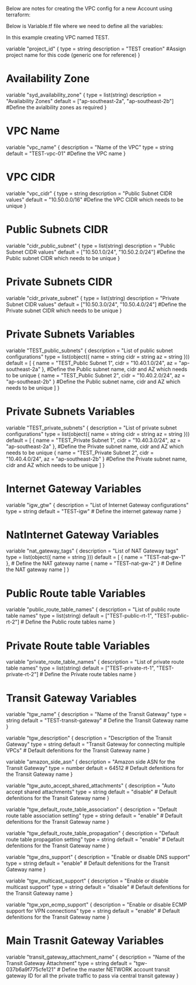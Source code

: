 Below are notes for creating the VPC config for a new Account using terraform:

Below is Variable.tf file where we need to define all the variables:

In this example creating VPC named TEST.


variable "project_id" {
  type        = string
  description = "TEST creation"                       #Assign project name for this code (generic one for reference)
}
# Availability Zone

variable "syd_availability_zone" {
 type        = list(string)
 description = "Availability Zones"
 default     = ["ap-southeast-2a", "ap-southeast-2b"]    #Define the avialbility zones as required
}
# VPC Name
variable "vpc_name" {
  description = "Name of the VPC"
  type        = string
  default     = "TEST-vpc-01"                         #Define the VPC name
}
# VPC CIDR
variable "vpc_cidr" {
  type        = string
  description = "Public Subnet CIDR values"
  default     = "10.50.0.0/16"                          #Define the VPC CIDR which needs to be unique
}
# Public Subnets CIDR
variable "cidr_public_subnet" {
  type        = list(string)
  description = "Public Subnet CIDR values"
  default     = ["10.50.1.0/24", "10.50.2.0/24"]          #Define the Public subnet CIDR which needs to be unique
}
# Private Subnets CIDR
variable "cidr_private_subnet" {
  type        = list(string)
  description = "Private Subnet CIDR values"
  default     = ["10.50.3.0/24", "10.50.4.0/24"]        #Define the Private subnet CIDR which needs to be unique
}

# Private Subnets Variables
variable "TEST_public_subnets" {
  description = "List of public subnet configurations"
  type = list(object({
     name = string
    cidr = string
    az   = string
  }))
  default = [
    { name = "TEST_Public Subnet 1", cidr = "10.40.1.0/24", az = "ap-southeast-2a" },    #Define the Public subnet name, cidr and AZ which needs to be unique
    { name = "TEST_Public Subnet 2", cidr = "10.40.2.0/24", az = "ap-southeast-2b" }      #Define the Public subnet name, cidr and AZ which needs to be unique
  ]
}
# Private Subnets Variables
 variable "TEST_private_subnets" {
  description = "List of private subnet configurations"
  type = list(object({
    name = string
    cidr = string
    az   = string
  }))
  default = [
    { name = "TEST_Private Subnet 1", cidr = "10.40.3.0/24", az = "ap-southeast-2a" },         #Define the Private subnet name, cidr and AZ which needs to be unique
    { name = "TEST_Private Subnet 2", cidr = "10.40.4.0/24", az = "ap-southeast-2b" }           #Define the Private subnet name, cidr and AZ which needs to be unique
  ]
}


# Internet Gateway Variables
 variable "igw_gtw" {
  description = "List of Internet Gateway configurations"
  type        = string
  default     = "TEST-igw"                                      # Define the internet gateway name
 }

# NatInternet Gateway Variables
 variable "nat_gateway_tags" {
  description = "List of NAT Gateway tags"
  type        = list(object({
    name = string
  }))
  default = [
    { name = "TEST-nat-gw-1" },                     # Define the NAT gateway name
    { name = "TEST-nat-gw-2" }                      # Define the NAT gateway name
  ]
}

# Public Route table Variables

variable "public_route_table_names" {
  description = "List of public route table names"
  type        = list(string)
  default     = ["TEST-public-rt-1", "TEST-public-rt-2"]            # Define the Public route tables name
}
# Private Route table Variables

variable "private_route_table_names" {
  description = "List of private route table names"
  type        = list(string)
  default     = ["TEST-private-rt-1", "TEST-private-rt-2"]               # Define the Private route tables name
}


# Transit Gateway Variables

variable "tgw_name" {
  description = "Name of the Transit Gateway"
  type        = string
  default     = "TEST-transit-gateway"                            # Define the Transit Gateway name
}

variable "tgw_description" {
  description = "Description of the Transit Gateway"
  type        = string
  default     = "Transit Gateway for connecting multiple VPCs"       # Default defenitions for the Transit Gateway name
}

variable "amazon_side_asn" {
  description = "Amazon side ASN for the Transit Gateway"
  type        = number
  default     = 64512                                                 # Default defenitions for the Transit Gateway name
}

variable "tgw_auto_accept_shared_attachments" {
  description = "Auto accept shared attachments"
  type        = string
  default     = "disable"                                        # Default defenitions for the Transit Gateway name
}

variable "tgw_default_route_table_association" {
  description = "Default route table association setting"
  type        = string
  default     = "enable"                                          # Default defenitions for the Transit Gateway name
}

variable "tgw_default_route_table_propagation" {
  description = "Default route table propagation setting"
  type        = string
  default     = "enable"                                               # Default defenitions for the Transit Gateway name
}

variable "tgw_dns_support" {
  description = "Enable or disable DNS support"
  type        = string
  default     = "enable"                                           # Default defenitions for the Transit Gateway name
}

variable "tgw_multicast_support" {
  description = "Enable or disable multicast support"
  type        = string
  default     = "disable"                                               # Default defenitions for the Transit Gateway name
}

variable "tgw_vpn_ecmp_support" {
  description = "Enable or disable ECMP support for VPN connections"
  type        = string
  default     = "enable"                                                   # Default defenitions for the Transit Gateway name
}



# Main Trasnit Gateway Variables

variable "transit_gateway_attachment_name" {
  description = "Name of the Transit Gateway Attachment"
  type        = string
  default     = "tgw-037b6a9f775cfe121"                                   # Define the master NETWORK account transit gateway ID for all the private traffic to pass via central transit gateway
}
